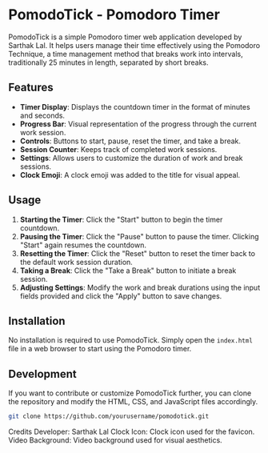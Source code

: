 
# PomodoTick - Pomodoro Timer

PomodoTick is a simple Pomodoro timer web application developed by Sarthak Lal. It helps users manage their time effectively using the Pomodoro Technique, a time management method that breaks work into intervals, traditionally 25 minutes in length, separated by short breaks.

## Features

- **Timer Display**: Displays the countdown timer in the format of minutes and seconds.
- **Progress Bar**: Visual representation of the progress through the current work session.
- **Controls**: Buttons to start, pause, reset the timer, and take a break.
- **Session Counter**: Keeps track of completed work sessions.
- **Settings**: Allows users to customize the duration of work and break sessions.
- **Clock Emoji**: A clock emoji was added to the title for visual appeal.

## Usage

1. **Starting the Timer**: Click the "Start" button to begin the timer countdown.
2. **Pausing the Timer**: Click the "Pause" button to pause the timer. Clicking "Start" again resumes the countdown.
3. **Resetting the Timer**: Click the "Reset" button to reset the timer back to the default work session duration.
4. **Taking a Break**: Click the "Take a Break" button to initiate a break session.
5. **Adjusting Settings**: Modify the work and break durations using the input fields provided and click the "Apply" button to save changes.

## Installation

No installation is required to use PomodoTick. Simply open the `index.html` file in a web browser to start using the Pomodoro timer.

## Development

If you want to contribute or customize PomodoTick further, you can clone the repository and modify the HTML, CSS, and JavaScript files accordingly.

```bash
git clone https://github.com/yourusername/pomodotick.git
```
Credits
Developer: Sarthak Lal
Clock Icon: Clock icon used for the favicon.
Video Background: Video background used for visual aesthetics.
